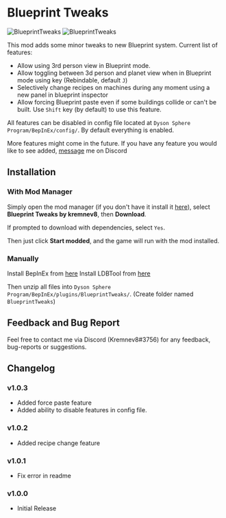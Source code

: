 # Blueprint Tweaks
![BlueprintTweaks](https://raw.githubusercontent.com/kremnev8/DSP-Mods/master/Mods/BlueprintTweaks/recipe-preview.gif)
![BlueprintTweaks](https://raw.githubusercontent.com/kremnev8/DSP-Mods/master/Mods/BlueprintTweaks/force-preview.gif)

This mod adds some minor tweaks to new Blueprint system. 
Current list of features:
- Allow using 3rd person view in Blueprint mode.
- Allow toggling between 3d person and planet view when in Blueprint mode using key (Rebindable,  default `J`)
- Selectively change recipes on machines during any moment using a new panel in blueprint inspector
- Allow forcing Blueprint paste even if some buildings collide or can't be built. Use `Shift` key (by default) to use this feature.

All features can be disabled in config file located at `Dyson Sphere Program/BepInEx/config/`. By default everything is enabled.

More features might come in the future. If you have any feature you would like to see added, [message](#feedback-and-bug-report) me on Discord

## Installation
### With Mod Manager

Simply open the mod manager (if you don't have it install it [here](https://dsp.thunderstore.io/package/ebkr/r2modman/)), select **Blueprint Tweaks by kremnev8**, then **Download**.

If prompted to download with dependencies, select `Yes`.

Then just click **Start modded**, and the game will run with the mod installed.

### Manually
Install BepInEx from [here](https://dsp.thunderstore.io/package/xiaoye97/BepInEx/)
Install LDBTool from [here](https://dsp.thunderstore.io/package/xiaoye97/LDBTool/)

Then unzip all files into `Dyson Sphere Program/BepInEx/plugins/BlueprintTweaks/`. (Create folder named `BlueprintTweaks`)

## Feedback and Bug Report
Feel free to contact me via Discord (Kremnev8#3756) for any feedback, bug-reports or suggestions.

## Changelog
### v1.0.3
- Added force paste feature
- Added ability to disable features in config file.
### v1.0.2
- Added recipe change feature
### v1.0.1
- Fix error in readme
### v1.0.0
- Initial Release